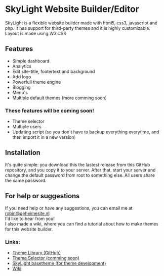 # SkyLight Website Builder/Editor
SkyLight is a flexible website builder made with html5, css3, javascript and php. It has support for third-party themes and it is highly customizable. Layout is made using W3.CSS

## Features
- Simple dashboard
- Analytics
- Edit site-title, footertext and background
- Add logo
- Powerfull theme engine
- Blogging
- Menu's
- Multiple default themes (more comming soon)

### These features will be coming soon!
- Theme selector
- Multiple users
- Updating script (so you don't have to backup everything everytime, and then import it in a new version)

## Installation
It's quite simple: you download this the lastest release from this GitHub repository, and you copy it to your server. After that, start your server and change the default password from root to something else. All users share the same password.

## For help or suggestions
If you need help or have any suggestions, you can email me at robin@geheimesite.nl<br>
I'd like to hear from you!<br>
I also made a wiki, where you can find a tutorial about how to make themes for this website builder.

### Links: 
- [Theme Library (GitHub)](https://github.com/RobinBoers/SkyLight-themelibrary)
- [Theme Selector (comming soon)](https://robinboers.github.io/SkyLight-themelibrary/)
- [SkyLight basetheme (for theme development)](https://github.com/RobinBoers/SkyLight-basetheme)
- [Wiki](https://github.com/RobinBoers/SkyLight-Website-Editor/wiki/)